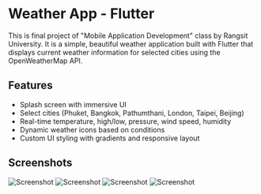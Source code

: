 # Weather App - Flutter

This is final project of "Mobile Application Development" class by Rangsit University. It is a simple, beautiful weather application built with Flutter that displays current weather information for selected cities using the OpenWeatherMap API.

## Features

- Splash screen with immersive UI
- Select cities (Phuket, Bangkok, Pathumthani, London, Taipei, Beijing)
- Real-time temperature, high/low, pressure, wind speed, humidity
- Dynamic weather icons based on conditions
- Custom UI styling with gradients and responsive layout

## Screenshots
![Screenshot](screenshots/start.png)
![Screenshot](screenshots/dropdown_menu.png)
![Screenshot](screenshots/location_1.png)
![Screenshot](screenshots/location_2.png)

